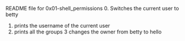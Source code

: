 README file for 0x01-shell_permissions
0. Switches the current user to betty
1. prints the username of the current user
2. prints all the groups
3 changes the owner from betty to hello

